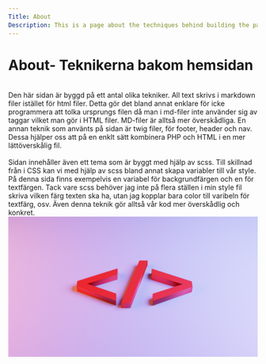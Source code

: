 ```yaml
---
Title: About
Description: This is a page about the techniques behind building the page
---
```


About- Teknikerna bakom hemsidan
==========================

<br>
Den här sidan är byggd på ett antal olika tekniker. All text skrivs i markdown filer istället för html filer. Detta gör det bland annat enklare för icke programmera att tolka ursprungs filen då man i md-filer inte använder sig av taggar vilket man gör i HTML filer. MD-filer är alltså mer överskådliga. En annan teknik som använts på sidan är twig filer, för footer, header och nav. Dessa hjälper oss att på en enklt sätt kombinera PHP och HTML i en mer lättöverskålig fil.<br><br>
Sidan innehåller även ett tema som är byggt med hjälp av scss. Till skillnad från i CSS kan vi med hjälp av scss bland annat skapa variabler till vår style. På denna sida finns exempelvis en variabel för backgrundfärgen och en för textfärgen. Tack vare scss behöver jag inte på flera ställen i min style fil skriva vilken färg texten ska ha, utan jag kopplar bara color till varibeln för textfärg, osv. Även denna teknik gör alltså vår kod mer överskådlig och konkret. 

<img src="assets/img/css.jpg" alt="Bild css" width="3000em">